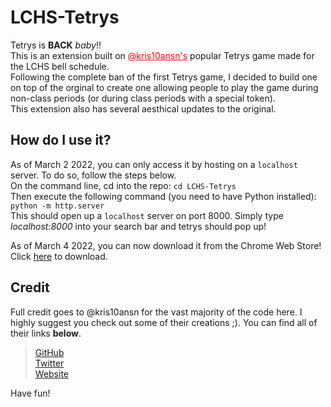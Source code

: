 # LCHS-Tetrys  
Tetrys is **BACK** *baby*!!  
This is an extension built on <a style = "color: red;" href = "https://github.com/kris10ansn">@kris10ansn's</a> popular Tetrys game made for the LCHS bell schedule.  
Following the complete ban of the first Tetrys game, I decided to build one on top of the orginal to create one allowing people to play the game during non-class periods (or during class periods with a special token).  
This extension also has several aesthical updates to the original.
## How do I use it?
As of March 2 2022, you can only access it by hosting on a `localhost` server. To do so, follow the steps below.  
On the command line, cd into the repo:
```cd LCHS-Tetrys```  
Then execute the following command (you need to have Python installed):
```python -m http.server```  
This should open up a `localhost` server on port 8000. Simply type *localhost:8000* into your search bar and tetrys should pop up!  
  
As of March 4 2022, you can now download it from the Chrome Web Store! Click [here](https://chrome.google.com/webstore/detail/lchs-tetrys/mjkojlieihhabpbgejagmcibeokpnahb) to download.
## Credit
Full credit goes to @kris10ansn for the vast majority of the code here. I highly suggest you check out some of their creations ;). You can find all of their links **below**.

> [GitHub](https://github.com/kris10ansn)  
> [Twitter](https://twitter.com/kris10ansn)  
> [Website](https://kris10ansn.github.io/)    

Have fun!
